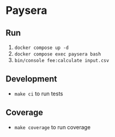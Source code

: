 # Paysera

## Run
1. `docker compose up -d`
2. `docker compose exec paysera bash`
3. `bin/console fee:calculate input.csv`

## Development
* `make ci` to run tests

## Coverage
* `make coverage` to run coverage
